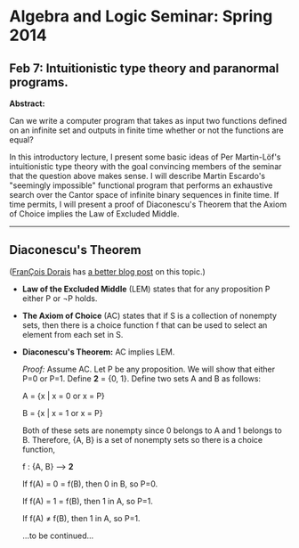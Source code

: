 # Algebra and Logic Seminar: Spring 2014


## Feb 7: Intuitionistic type theory and paranormal programs.

**Abstract:**

Can we write a computer program that takes as input two functions
defined on an infinite set and outputs in finite time whether or not
the functions are equal?

In this introductory lecture, I present some basic ideas of Per
Martin-L&#246;f's intuitionistic type theory with the goal convincing
members of the seminar that the question above makes sense. I will
describe Martin Escardo's "seemingly impossible" functional program
that performs an exhaustive search over the Cantor space of infinite
binary sequences in finite time. If time permits, I will present a
proof of Diaconescu's Theorem that the Axiom of Choice implies the Law
of Excluded Middle.


---------------------------------------------------------------------------------

## Diaconescu's Theorem
([Fran&#199;ois Dorais][] has [a better blog post][]  on this topic.)

+ **Law of the Excluded Middle** (LEM) states that for any proposition P
  either P or &not;P holds.

+ **The Axiom of Choice** (AC) states that if S is a collection of nonempty sets,
  then there is a choice function f that can be used to select an element from
  each set in S.

+ **Diaconescu's Theorem:** AC implies LEM.
  
  *Proof:*  Assume AC.  Let P be any proposition.  We will show that either P=0
  or P=1.  Define **2** = {0, 1}.  Define two sets A and B as follows:
   
  A = {x | x = 0 or x = P}

  B = {x | x = 1 or x = P}
   
  Both of these sets are nonempty since 0 belongs to A and 1 belongs to
  B. Therefore, {A, B} is a set of nonempty sets so there is a choice function, 
   
  f : {A, B} --> **2**
   
  If f(A) = 0 = f(B), then 0 in B, so P=0.

  If f(A) = 1 = f(B), then 1 in A, so P=1.

  If f(A) &ne; f(B), then 1 in A, so P=1.

  ...to be continued...

[Fran&#199;ois Dorais]: http://dorais.org
[a better blog post]: http://dorais.org/archives/1031
